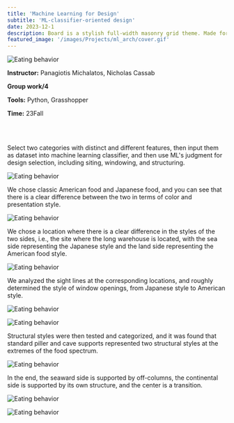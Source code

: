 ```yaml
---
title: 'Machine Learning for Design'
subtitle: 'ML-classifier-oriented design'
date: 2023-12-1
description: Board is a stylish full-width masonry grid theme. Made for designers, artists, photographers and developers to show off their best work.
featured_image: '/images/Projects/ml_arch/cover.gif'
---
```


<div class="kgallery__item">
        <img src="{{site.baseurl}}/images/Projects/ml_arch/foodset.png" alt="Eating behavior">
        <div class="kgallery__caption">
            <p><strong>Instructor:</strong> Panagiotis Michalatos, Nicholas Cassab</p>
            <p><strong>Group work/4</strong></p>
            <p><strong>Tools:</strong> Python, Grasshopper</p>
            <p><strong>Time:</strong> 23Fall</p>
            <br><br>
            <p>Select two categories with distinct and different features, then input them as dataset into machine learning classifier, and then use ML's judgment for design selection, including siting, windowing, and structuring.</p>
        </div>
    </div>

<div class="kgallery__item">
        <img src="{{site.baseurl}}/images/Projects/ml_arch/foodfeature.jpg" alt="Eating behavior">
        <div class="kgallery__caption">
            <p>We chose classic American food and Japanese food, and you can see that there is a clear difference between the two in terms of color and presentation style.</p>
        </div>
    </div>

<div class="kgallery__item">
        <img src="{{site.baseurl}}/images/Projects/ml_arch/site1.png" alt="Eating behavior">
        <div class="kgallery__caption">
            <p>We chose a location where there is a clear difference in the styles of the two sides, i.e., the site where the long warehouse is located, with the sea side representing the Japanese style and the land side representing the American food style.
</p>
        </div>
    </div>

<div class="kgallery__item">
        <img src="{{site.baseurl}}/images/Projects/ml_arch/site2.png" alt="Eating behavior">
        <div class="kgallery__caption">
            <p>
We analyzed the sight lines at the corresponding locations, and roughly determined the style of window openings, from Japanese style to American style.</p>
        </div>
    </div>
<div class="kgallery__item">
        <img src="{{site.baseurl}}/images/Projects/ml_arch/view.png" alt="Eating behavior">
        <div class="kgallery__caption">
            <p></p>
        </div>
    </div>

<div class="kgallery__item">
        <img src="{{site.baseurl}}/images/Projects/ml_arch/stru1.png" alt="Eating behavior">
        <div class="kgallery__caption">
            <p>Structural styles were then tested and categorized, and it was found that standard piller and cave supports represented two structural styles at the extremes of the food spectrum.</p>
        </div>
    </div>
<div class="kgallery__item">
        <img src="{{site.baseurl}}/images/Projects/ml_arch/stru2.png" alt="Eating behavior">
        <div class="kgallery__caption">
            <p>In the end, the seaward side is supported by off-columns, the continental side is supported by its own structure, and the center is a transition.</p>
        </div>
    </div>

<div class="kgallery__item">
        <img src="{{site.baseurl}}/images/Projects/ml_arch/Picture1.jpg" alt="Eating behavior">
        <div class="kgallery__caption">
            <p></p>
        </div>
    </div>

<div class="kgallery__item">
        <img src="{{site.baseurl}}/images/Projects/ml_arch/IMG_5482.JPG" alt="Eating behavior">
        <div class="kgallery__caption">
            <p></p>
        </div>
    </div>